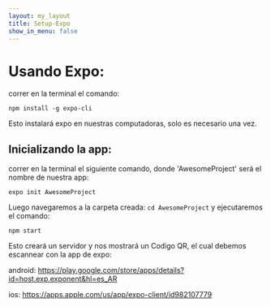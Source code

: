 ```yaml
---
layout: my_layout
title: Setup-Expo
show_in_menu: false
---
```

# Usando Expo:

correr en la terminal el comando:

`npm install -g expo-cli`

Esto instalará expo en nuestras computadoras, solo es necesario una vez.


## Inicializando la app:

correr en la terminal el siguiente comando, donde 'AwesomeProject' será el nombre de nuestra app:

`expo init AwesomeProject` 

Luego navegaremos a la carpeta creada: `cd AwesomeProject` y ejecutaremos el comando:

`npm start`

Esto creará un servidor y nos mostrará un Codigo QR, el cual debemos escannear con la app de expo:

android: https://play.google.com/store/apps/details?id=host.exp.exponent&hl=es_AR

ios: https://apps.apple.com/us/app/expo-client/id982107779

